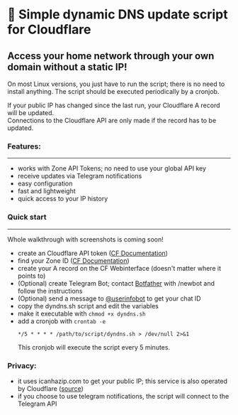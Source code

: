 # 🚀 Simple dynamic DNS update script for Cloudflare

## Access your home network through your own domain without a static IP! 

On most Linux versions, you just have to run the script; there is no need to install anything.
The script should be executed periodically by a cronjob.

If your public IP has changed since the last run, your Cloudflare A record will be updated.   
Connections to the Cloudflare API are only made if the record has to be updated.

### Features:
---
- works with Zone API Tokens; no need to use your global API key
- receive updates via Telegram notifications
- easy configuration
- fast and lightweight
- quick access to your IP history

### Quick start
---
Whole walkthrough with screenshots is coming soon!
- create an Cloudflare API token ([CF Documentation](https://developers.cloudflare.com/fundamentals/api/get-started/create-token/))
- find your Zone ID ([CF Documentation](https://developers.cloudflare.com/fundamentals/get-started/basic-tasks/find-account-and-zone-ids/))
- create your A record on the CF Webinterface (doesn't matter where it points to)
- (Optional) create Telegram Bot; contact [Botfather](https://t.me/botfather) with /newbot and follow the instructions
- (Optional) send a message to [@userinfobot](https://t.me/userinfobot) to get your chat ID
- copy the dyndns.sh script and edit the variables 
- make it executable with ```chmod +x dyndns.sh```
- add a cronjob with ```crontab -e``` 
  ```
  */5 * * * * /path/to/script/dyndns.sh > /dev/null 2>&1
  ```
  This cronjob will execute the script every 5 minutes.

### Privacy:
- it uses icanhazip.com to get your public IP; this service is also operated by Cloudflare ([source](https://major.io/icanhazip-com-faq))
- if you choose to use telegram notifications, the script will connect to the Telegram API

